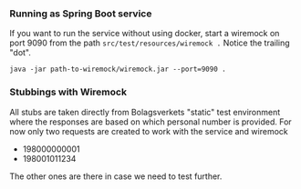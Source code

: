 ### Running as Spring Boot service

If you want to run the service without using docker, start a wiremock on port 9090
from the path `src/test/resources/wiremock .` Notice the trailing "dot".

`java -jar path-to-wiremock/wiremock.jar --port=9090 .`

### Stubbings with Wiremock

All stubs are taken directly from Bolagsverkets "static" test environment where the responses are
based on which personal number is provided.
For now only two requests are created to work with the service and wiremock<br>

- 198000000001
- 198001011234

The other ones are there in case we need to test further.
